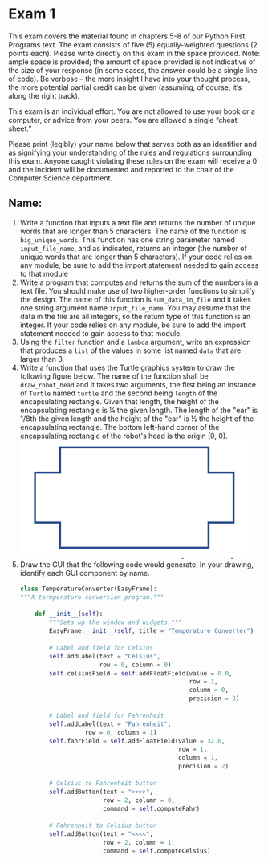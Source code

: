 # Exam 1

This exam covers the material found in chapters 5-8 of our Python First Programs text. The exam consists of five (5) equally-weighted questions (2 points each). Please write directly on this exam in the space provided. Note: ample space is provided; the amount of space provided is not indicative of the size of your response (in some cases, the answer could be a single line of code). Be verbose – the more insight I have into your thought process, the more potential partial credit can be given (assuming, of course, it’s along the right track).

This exam is an individual effort. You are not allowed to use your book or a computer, or advice from your peers. You are allowed a single “cheat sheet.”

Please print (legibly) your name below that serves both as an identifier and as signifying your understanding of the rules and regulations surrounding this exam. Anyone caught violating these rules on the exam will receive a 0 and the incident will be documented and reported to the chair of the Computer Science department.

## Name:

1. Write a function that inputs a text file and returns the number of unique words that are longer than 5 characters. The name of the function is `big_unique_words`. This function has one string parameter named `input_file_name`, and as indicated, returns an integer (the number of unique words that are longer than 5 characters). If your code relies on any module, be sure to add the import statement needed to gain access to that module
1. Write a program that computes and returns the sum of the numbers in a text file. You should make use of two higher-order functions to simplify the design. The name of this function is `sum_data_in_file` and it takes one string argument name `input_file_name`. You may assume that the data in the file are all integers, so the return type of this function is an integer. If your code relies on any module, be sure to add the import statement needed to gain access to that module.
1. Using the `filter` function and a `lambda` argument, write an expression that produces a `list` of the values in some list named `data` that are larger than 3.
1. Write a function that uses the Turtle graphics system to draw the following figure below. The name of the function shall be `draw_robot_head` and it takes two arguments, the first being an instance of `Turtle` named `turtle` and the second being `length` of the encapsulating rectangle. Given that length, the height of the encapsulating rectangle is ¼ the given length. The length of the "ear" is 1/8th the given length and the height of the "ear" is ½ the height of the encapsulating rectangle. The bottom left-hand corner of the encapsulating rectangle of the robot's head is the origin (0, 0).
    ![Robot Head](robothead.png)
1. Draw the GUI that the following code would generate. In your drawing, identify each GUI component by name.
    ```python
    class TemperatureConverter(EasyFrame):
    """A termperature conversion program."""

        def __init__(self):
            """Sets up the window and widgets."""
            EasyFrame.__init__(self, title = "Temperature Converter")

            # Label and field for Celsius
            self.addLabel(text = "Celsius",
                          row = 0, column = 0)
            self.celsiusField = self.addFloatField(value = 0.0,
                                                   row = 1,
                                                   column = 0,
                                                   precision = 2)

            # Label and field for Fahrenheit
            self.addLabel(text = "Fahrenheit",
                      row = 0, column = 1)
            self.fahrField = self.addFloatField(value = 32.0,
                                                row = 1,
                                                column = 1,
                                                precision = 2)

            # Celsius to Fahrenheit button
            self.addButton(text = ">>>>",
                           row = 2, column = 0,
                           command = self.computeFahr)

            # Fahrenheit to Celsius button
            self.addButton(text = "<<<<",
                           row = 2, column = 1,
                           command = self.computeCelsius)
    ```
